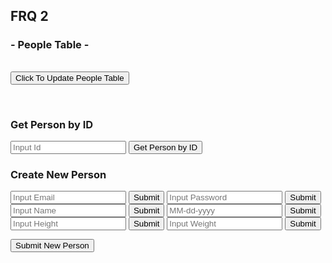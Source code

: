 
## FRQ 2

### - People Table -

<table>

  <tr id="nameRows">
  </tr>

  <tr id="ageRows">
  </tr>

  <tr id="emailRows">
  </tr>

</table>


<script>

    function getPeople() {

        // Fetch data from API
        fetch('https://akhilcodingsociety.tk/api/person/')
        .then(response => response.json())
        .then(data => {
    
            peopleData = data;
            console.log(peopleData);
            
            // get row elements
            let nameRow = document.getElementById("nameRows");
            let ageRow = document.getElementById("ageRows");
            let emailRow = document.getElementById("emailRows");
            
            // clear table contents
            for (let j = 0; j < peopleData.length; j++){    

                nameRow.innerHTML = " ";
                ageRow.innerHTML = " ";
                emailRow.innerHTML = " ";

            }

            // add table contents
            for (let i = 0; i < peopleData.length; i++){  

                let header = document.createElement("th");
                header.setAttribute("id", i);
                header.innerHTML = peopleData[i].name;
                nameRow.appendChild(header);

                let newAgeRow = document.createElement("td");
                newAgeRow.setAttribute("id", i);
                newAgeRow.innerHTML = peopleData[i].age + " Years Old";
                ageRow.appendChild(newAgeRow);


                let newEmailRow = document.createElement("td");
                newEmailRow.setAttribute("id", i);
                newEmailRow.innerHTML = peopleData[i].email;
                emailRow.appendChild(newEmailRow);  
            }

        });

}

function getInputId(){
    let input = document.getElementById("inputId").value;
    return input;
}

// function getInputEmail(){
//     let input = document.getElementById("inputEmail").value;
//     return input;
// }

// function getInputPassword(){
//     let input = document.getElementById("inputPassword").value;
//     return input;
// }

// function getInputName(){
//     let input = document.getElementById("inputName").value;
//     return input;
// }

// function getInputDob(){
//     let input = document.getElementById("inputDob").value;
//     return input;
// }

// function getInputHeight(){
//     let input = document.getElementById("inputHeight").value;
//     return input;
// }

// function getInputWeight(){
//     let input = document.getElementById("inputWeight").value;
//     return input;
// }


// function addPeople(){
    

//     const params = {
//         email: getInputEmail(),
//         password: getInputPassword(), 
//         name: getInputName(),
//         dob: getInputDob(),
//         height: getInputHeight(),
//         weight: getInputWeight(),
//     };

//     const options = {
//         method: 'POST',
//         body: JSON.stringify( params )  
//     };

//     fetch( 'https://akhilcodingsociety.tk/api/person/post', options )
//         .then(response => response.json())
//         .then(data => {
//             console.log(data);
//         });

//     }

function getId(id) {
    idResult = document.getElementById("idResult");

    if(id < 19){
        idResult.innerHTML = "Invalid ID. Person 0 has an ID of 19.";
    }
    // Fetch data from API
    fetch('https://akhilcodingsociety.tk/api/person/' + id)
    .then(response => response.json())
    .then(data => {
        console.log(data);
        idResult.innerHTML = "Person: " + data.name;
    })
}

</script>

<button onclick="getPeople()">Click To Update People Table</button>

<br>

### Get Person by ID

<p id="idResult"></p>

<input id="inputId" placeholder="Input Id">
    <button onclick="getId(getInputId())">Get Person by ID</button>

<br>

### Create New Person

<input id="inputEmail" placeholder="Input Email">
    <button onclick="getInputEmail()">Submit</button>

<input id="inputPassword" placeholder="Input Password">
    <button onclick="getInputPassword()">Submit</button>

<input id="inputName" placeholder="Input Name">
    <button onclick="getInputName()">Submit</button>

<input id="inputDob" placeholder="MM-dd-yyyy">
    <button onclick="getInputDob()">Submit</button>

<input id="inputHeight" placeholder="Input Height">
    <button onclick="getInputHeight()">Submit</button>

<input id="inputWeight" placeholder="Input Weight">
    <button onclick="getInputWeight()">Submit</button>

<button onclick="addPeople()">Submit New Person</button>

    
    


